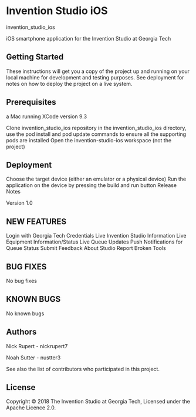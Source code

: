 # Invention Studio iOS

invention_studio_ios

iOS smartphone application for the Invention Studio at Georgia Tech

## Getting Started

These instructions will get you a copy of the project up and running on your local machine for development and testing purposes. See deployment for notes on how to deploy the project on a live system.

## Prerequisites

a Mac running XCode version 9.3


Clone invention_studio_ios repository
in the invention_studio_ios directory, 
use the pod install and pod update commands to ensure all the supporting pods are installed
Open the invention-studio-ios workspace (not the project)

## Deployment

Choose the target device (either an emulator or a physical device)
Run the application on the device by pressing the build and run button
Release Notes

Version 1.0

## NEW FEATURES

Login with Georgia Tech Credentials
Live Invention Studio Information
Live Equipment Information/Status
Live Queue Updates
Push Notifications for Queue Status
Submit Feedback About Studio
Report Broken Tools
## BUG FIXES

No bug fixes
## KNOWN BUGS

No known bugs
## Authors

Nick Rupert - nickrupert7

Noah Sutter - nustter3

See also the list of contributors who participated in this project.

## License

Copyright © 2018 The Invention Studio at Georgia Tech, Licensed under the Apache Licence 2.0.
